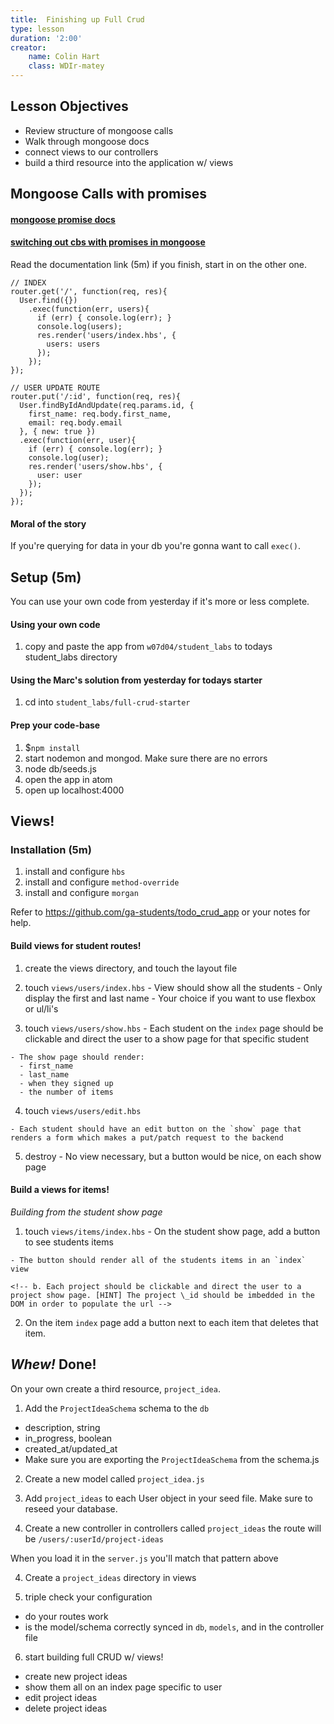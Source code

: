 ```yaml
---
title:  Finishing up Full Crud
type: lesson
duration: '2:00'
creator:
    name: Colin Hart
    class: WDIr-matey
---
```


## Lesson Objectives

  - Review structure of mongoose calls
  - Walk through mongoose docs
  - connect views to our controllers
  - build a third resource into the application w/ views


## Mongoose Calls with promises
#### [mongoose promise docs](http://mongoosejs.com/docs/promises.html)
#### [switching out cbs with promises in mongoose](http://eddywashere.com/blog/switching-out-callbacks-with-promises-in-mongoose/)

Read the documentation link (5m) if you finish, start in on the other one.
    
    // INDEX
    router.get('/', function(req, res){
      User.find({})
        .exec(function(err, users){
          if (err) { console.log(err); }
          console.log(users);
          res.render('users/index.hbs', {
            users: users
          });
        });
    });
    
    // USER UPDATE ROUTE
    router.put('/:id', function(req, res){
      User.findByIdAndUpdate(req.params.id, {
        first_name: req.body.first_name,
        email: req.body.email
      }, { new: true })
      .exec(function(err, user){
        if (err) { console.log(err); }
        console.log(user);
        res.render('users/show.hbs', {
          user: user
        });
      });
    });

#### Moral of the story

If you're querying for data in your db you're gonna want to call `exec()`.


## Setup (5m)

You can use your own code from yesterday if it's more or less complete.

#### Using your own code

  1. copy and paste the app from `w07d04/student_labs` to todays student_labs directory

#### Using the Marc's solution from yesterday for todays starter

  1. cd into `student_labs/full-crud-starter`

#### Prep your code-base

  1. $`npm install`
  2. start nodemon and mongod. Make sure there are no errors
  3. node db/seeds.js
  4. open the app in atom
  5. open up localhost:4000


## Views!
### Installation (5m)

  1. install and configure `hbs`
  2. install and configure `method-override`
  3. install and configure `morgan`

  Refer to https://github.com/ga-students/todo_crud_app or your notes for help.

#### Build views for student routes!

  1. create the views directory, and touch the layout file

  2. touch `views/users/index.hbs`
    - View should show all the students
    - Only display the first and last name
    - Your choice if you want to use flexbox or ul/li's

  3. touch `views/users/show.hbs`
    - Each student on the `index` page should be clickable and direct the user to a show page for that specific student

    - The show page should render:
      - first_name
      - last_name
      - when they signed up
      - the number of items

  4. touch `views/users/edit.hbs`

    - Each student should have an edit button on the `show` page that renders a form which makes a put/patch request to the backend

  5. destroy
    - No view necessary, but a button would be nice, on each show page

#### Build a views for items!
*Building from the student show page*

  1. touch `views/items/index.hbs`
    - On the student show page, add a button to see students items

    - The button should render all of the students items in an `index` view

    <!-- b. Each project should be clickable and direct the user to a project show page. [HINT] The project \_id should be imbedded in the DOM in order to populate the url -->

  2. On the item `index` page add a button next to each item that deletes that item.

## _Whew!_ Done!

On your own create a third resource, `project_idea`.

1. Add the `ProjectIdeaSchema` schema to the `db`
  - description, string
  - in_progress, boolean
  - created_at/updated_at
  - Make sure you are exporting the `ProjectIdeaSchema` from the schema.js
2. Create a new model called `project_idea.js`
3. Add `project_ideas` to each User object in your seed file.  Make sure to reseed your database.

3. Create a new controller in controllers called `project_ideas` the route will be `/users/:userId/project-ideas`

When you load it in the `server.js` you'll match that pattern above

4. Create a `project_ideas` directory in views

5. triple check your configuration
  - do your routes work<br>
  - is the model/schema correctly synced in `db`, `models`, and in the controller file

6. start building full CRUD w/ views!
  - create new project ideas<br>
  - show them all on an index page specific to user<br>
  - edit project ideas<br>
  - delete project ideas<br>
